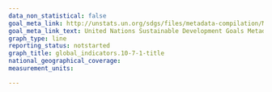 ```yaml
---
data_non_statistical: false
goal_meta_link: http://unstats.un.org/sdgs/files/metadata-compilation/Metadata-Goal-10.pdf
goal_meta_link_text: United Nations Sustainable Development Goals Metadata (pdf 564kB)
graph_type: line
reporting_status: notstarted
graph_title: global_indicators.10-7-1-title
national_geographical_coverage: 
measurement_units: 

---
```

